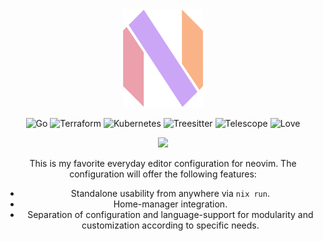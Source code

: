 <div align="center">
    <img width="128" src="./static/img/Neovim-Logo-1.png"></img>

![Go](https://img.shields.io/badge/language-go-%23f5e0dc?style=for-the-badge&logo=go&logoColor=white)
![Terraform](https://img.shields.io/badge/tool-terraform-%23b4befe?style=for-the-badge&logo=terraform&logoColor=white)
![Kubernetes](https://img.shields.io/badge/container_orchestration-kubernetes-%2389dceb?style=for-the-badge&logo=kubernetes&logoColor=white)
![Treesitter](https://img.shields.io/badge/syntax_highlighting-treesitter-%23a6e3a1?style=for-the-badge&logo=treesitter&logoColor=white)
![Telescope](https://img.shields.io/badge/fuzzy_finder-telescope-%23cba6f7?style=for-the-badge&logo=lua&logoColor=white)
![Love](https://img.shields.io/static/v1?logoColor=d8dee9&label=Built%20With&message=Love%20%E2%9D%A4%EF%B8%8F&color=cba6f7&style=for-the-badge)

<img width="512" src="https://raw.githubusercontent.com/catppuccin/catppuccin/main/assets/palette/macchiato.png"></img>

This is my favorite everyday editor configuration for neovim.
The configuration will offer the following features:

- Standalone usability from anywhere via `nix run`.
- Home-manager integration.
- Separation of configuration and language-support for modularity and customization according to specific needs.

</div>

